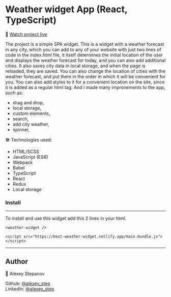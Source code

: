 # **Weather widget App (React, TypeScript)**

🔎 [Watch project live](https://best-weather-widget.netlify.app/)

The project is a simple SPA widget. This is a widget with a weather forecast in any city, which you can add to any of your website with just two lines of code in the index.html file, it itself determines the initial location of the user and displays the weather forecast for today, and you can also add additional cities. It also saves city data in local storage, and when the page is reloaded, they are saved. You can also change the location of cities with the weather forecast, and put them in the order in which it will be convenient for you. You can also add styles to it for a convenient location on the site, since it is added as a regular html tag. And I made many improvements to the app, such as:

- drag and drop,
- local storage,
- custom elements,
- search,
- add city weather,
- spinner,

🛠 Technologies used:

- HTML/SCSS
- JavaScript (ES6)
- Webpack
- Babel
- TypeScript
- React
- Redux
- Local storage

### **Install**

---

To install and use this widget add this 2 lines in your html.

```
<weather-widget />

<script src="https://best-weather-widget.netlify.app/main.bundle.js"></script>
```

---

## Author

👦 Alexey Stepanov

Github: [@alexey_step](https://github.com/Alexey-step)  
LinkedIn: [@alexey_step](https://www.linkedin.com/in/aleksey-stepanov-318a10200/)
